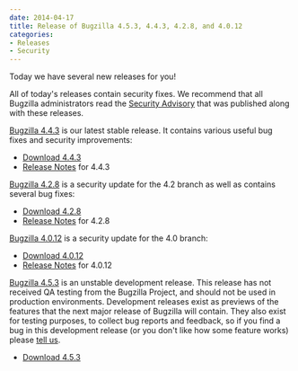 ```yaml
---
date: 2014-04-17
title: Release of Bugzilla 4.5.3, 4.4.3, 4.2.8, and 4.0.12
categories:
- Releases
- Security
---
```


Today we have several new releases for you!

All of today's releases contain security fixes. We recommend that all Bugzilla administrators read the [Security Advisory](/security/4.0.11/) that was published along with these releases.

[Bugzilla 4.4.3](/releases/4.4.3/) is our latest stable release. It contains various useful bug fixes and security improvements:

*   [Download 4.4.3](/download/#v44)
*   [Release Notes](/releases/4.4.3/) for 4.4.3

[Bugzilla 4.2.8](/releases/4.2.8/) is a security update for the 4.2 branch as well as contains several bug fixes:

*   [Download 4.2.8](/download/#v42)
*   [Release Notes](/releases/4.2.8/) for 4.2.8

[Bugzilla 4.0.12](/releases/4.0.12/) is a security update for the 4.0 branch:

*   [Download 4.0.12](/download/#v40)
*   [Release Notes](/releases/4.0.12/) for 4.0.12

[Bugzilla 4.5.3](/releases/5.0/) is an unstable development release. This release has not received QA testing from the Bugzilla Project, and should not be used in production environments. Development releases exist as previews of the features that the next major release of Bugzilla will contain. They also exist for testing purposes, to collect bug reports and feedback, so if you find a bug in this development release (or you don't like how some feature works) please [tell us](/developers/reporting_bugs.html).

*   [Download 4.5.3](/download/#v50)

